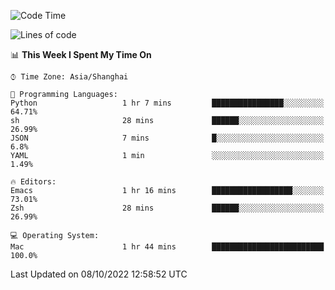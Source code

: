 <!--START_SECTION:waka-->
![Code Time](http://img.shields.io/badge/Code%20Time-898%20hrs%2021%20mins-blue)

![Lines of code](https://img.shields.io/badge/From%20Hello%20World%20I%27ve%20Written-22%20Thousand%20lines%20of%20code-blue)

📊 **This Week I Spent My Time On** 

```text
⌚︎ Time Zone: Asia/Shanghai

💬 Programming Languages: 
Python                   1 hr 7 mins         ████████████████░░░░░░░░░   64.71% 
sh                       28 mins             ██████░░░░░░░░░░░░░░░░░░░   26.99% 
JSON                     7 mins              █░░░░░░░░░░░░░░░░░░░░░░░░   6.8% 
YAML                     1 min               ░░░░░░░░░░░░░░░░░░░░░░░░░   1.49%

🔥 Editors: 
Emacs                    1 hr 16 mins        ██████████████████░░░░░░░   73.01% 
Zsh                      28 mins             ██████░░░░░░░░░░░░░░░░░░░   26.99%

💻 Operating System: 
Mac                      1 hr 44 mins        █████████████████████████   100.0%

```


 Last Updated on 08/10/2022 12:58:52 UTC
<!--END_SECTION:waka-->
